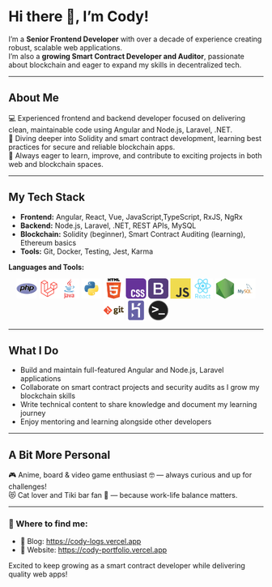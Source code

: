 # Hi there 👋, I’m Cody!
I’m a **Senior Frontend Developer** with over a decade of experience creating robust, scalable web applications.  
I’m also a **growing Smart Contract Developer and Auditor**, passionate about blockchain and eager to expand my skills in decentralized tech.

---

## About Me

💻 Experienced frontend and backend developer focused on delivering clean, maintainable code using Angular and Node.js, Laravel, .NET.  
🔐 Diving deeper into Solidity and smart contract development, learning best practices for secure and reliable blockchain apps.  
🎯 Always eager to learn, improve, and contribute to exciting projects in both web and blockchain spaces.

---

## My Tech Stack

- **Frontend:** Angular, React, Vue, JavaScript,TypeScript, RxJS, NgRx  
- **Backend:** Node.js, Laravel, .NET, REST APIs, MySQL  
- **Blockchain:** Solidity (beginner), Smart Contract Auditing (learning), Ethereum basics  
- **Tools:** Git, Docker, Testing, Jest, Karma

**Languages and Tools:**

<p align="center">

  <div align="center">
  
  <code><img height="40" src="https://raw.githubusercontent.com/github/explore/80688e429a7d4ef2fca1e82350fe8e3517d3494d/topics/php/php.png"></code> <code><img height="40" src="https://raw.githubusercontent.com/github/explore/80688e429a7d4ef2fca1e82350fe8e3517d3494d/topics/laravel/laravel.png"></code><code><img height="40" src="https://raw.githubusercontent.com/devicons/devicon/master/icons/java/java-original-wordmark.svg"></code> <code><img height="40" src="https://raw.githubusercontent.com/github/explore/80688e429a7d4ef2fca1e82350fe8e3517d3494d/topics/python/python.png"></code> <code><img height="40" src="https://raw.githubusercontent.com/github/explore/80688e429a7d4ef2fca1e82350fe8e3517d3494d/topics/html/html.png"></code> <code><img height="40" src="https://raw.githubusercontent.com/github/explore/80688e429a7d4ef2fca1e82350fe8e3517d3494d/topics/css/css.png"></code> <code><img height="40" src="https://raw.githubusercontent.com/github/explore/80688e429a7d4ef2fca1e82350fe8e3517d3494d/topics/bootstrap/bootstrap.png"></code> <code><img height="40" src="https://raw.githubusercontent.com/github/explore/80688e429a7d4ef2fca1e82350fe8e3517d3494d/topics/javascript/javascript.png"></code> <code><img height="40" src="https://raw.githubusercontent.com/devicons/devicon/master/icons/react/react-original-wordmark.svg"></code> <code><img height="40" src="https://raw.githubusercontent.com/github/explore/80688e429a7d4ef2fca1e82350fe8e3517d3494d/topics/nodejs/nodejs.png"></code><code><img height="40" src="https://raw.githubusercontent.com/github/explore/80688e429a7d4ef2fca1e82350fe8e3517d3494d/topics/mysql/mysql.png"></code> <code><img height="40" src="https://raw.githubusercontent.com/github/explore/80688e429a7d4ef2fca1e82350fe8e3517d3494d/topics/git/git.png"></code> <code><img height="40" src="https://raw.githubusercontent.com/devicons/devicon/master/icons/heroku/heroku-plain.svg"></code> <code><img height="40" src="https://raw.githubusercontent.com/github/explore/80688e429a7d4ef2fca1e82350fe8e3517d3494d/topics/terminal/terminal.png"></code>

  </div>
  </p>
  
---

## What I Do

- Build and maintain full-featured Angular and Node.js, Laravel applications  
- Collaborate on smart contract projects and security audits as I grow my blockchain skills  
- Write technical content to share knowledge and document my learning journey  
- Enjoy mentoring and learning alongside other developers  

---

## A Bit More Personal

🎮 Anime, board & video game enthusiast 🤓 — always curious and up for challenges!  
😻 Cat lover and Tiki bar fan 🍹 — because work-life balance matters.  

---

### 💬 Where to find me:
- 🦜 Blog: https://cody-logs.vercel.app
- 📃 Website: https://cody-portfolio.vercel.app

Excited to keep growing as a smart contract developer while delivering quality web apps!

